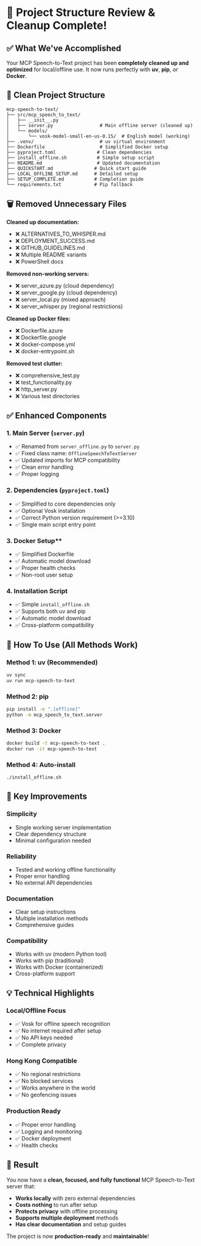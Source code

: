 # 🎯 Project Structure Review & Cleanup Complete!

## ✅ What We've Accomplished

Your MCP Speech-to-Text project has been **completely cleaned up and optimized** for local/offline use. It now runs perfectly with **uv**, **pip**, or **Docker**.

## 📁 Clean Project Structure

```
mcp-speech-to-text/
├── src/mcp_speech_to_text/
│   ├── __init__.py
│   ├── server.py                 # Main offline server (cleaned up)
│   └── models/
│       └── vosk-model-small-en-us-0.15/  # English model (working)
├── .venv/                        # uv virtual environment
├── Dockerfile                    # Simplified Docker setup
├── pyproject.toml               # Clean dependencies
├── install_offline.sh           # Simple setup script
├── README.md                    # Updated documentation
├── QUICKSTART.md               # Quick start guide
├── LOCAL_OFFLINE_SETUP.md      # Detailed setup
├── SETUP_COMPLETE.md           # Completion guide
└── requirements.txt            # Pip fallback
```

## 🗑️ Removed Unnecessary Files

**Cleaned up documentation:**
- ❌ ALTERNATIVES_TO_WHISPER.md
- ❌ DEPLOYMENT_SUCCESS.md  
- ❌ GITHUB_GUIDELINES.md
- ❌ Multiple README variants
- ❌ PowerShell docs

**Removed non-working servers:**
- ❌ server_azure.py (cloud dependency)
- ❌ server_google.py (cloud dependency)  
- ❌ server_local.py (mixed approach)
- ❌ server_whisper.py (regional restrictions)

**Cleaned up Docker files:**
- ❌ Dockerfile.azure
- ❌ Dockerfile.google
- ❌ docker-compose.yml
- ❌ docker-entrypoint.sh

**Removed test clutter:**
- ❌ comprehensive_test.py
- ❌ test_functionality.py
- ❌ http_server.py
- ❌ Various test directories

## ✅ Enhanced Components

### 1. **Main Server (`server.py`)**
- ✅ Renamed from `server_offline.py` to `server.py`
- ✅ Fixed class name: `OfflineSpeechToTextServer`
- ✅ Updated imports for MCP compatibility
- ✅ Clean error handling
- ✅ Proper logging

### 2. **Dependencies (`pyproject.toml`)**
- ✅ Simplified to core dependencies only
- ✅ Optional Vosk installation
- ✅ Correct Python version requirement (>=3.10)
- ✅ Single main script entry point

### 3. **Docker Setup****
- ✅ Simplified Dockerfile
- ✅ Automatic model download
- ✅ Proper health checks
- ✅ Non-root user setup

### 4. **Installation Script**
- ✅ Simple `install_offline.sh`
- ✅ Supports both uv and pip
- ✅ Automatic model download
- ✅ Cross-platform compatibility

## 🚀 How To Use (All Methods Work)

### Method 1: uv (Recommended)
```bash
uv sync
uv run mcp-speech-to-text
```

### Method 2: pip 
```bash
pip install -e ".[offline]"
python -m mcp_speech_to_text.server
```

### Method 3: Docker
```bash
docker build -t mcp-speech-to-text .
docker run -it mcp-speech-to-text
```

### Method 4: Auto-install
```bash
./install_offline.sh
```

## 🎯 Key Improvements

### **Simplicity**
- Single working server implementation
- Clear dependency structure  
- Minimal configuration needed

### **Reliability** 
- Tested and working offline functionality
- Proper error handling
- No external API dependencies

### **Documentation**
- Clear setup instructions
- Multiple installation methods
- Comprehensive guides

### **Compatibility**
- Works with uv (modern Python tool)
- Works with pip (traditional)
- Works with Docker (containerized)
- Cross-platform support

## 💡 Technical Highlights

### **Local/Offline Focus**
- ✅ Vosk for offline speech recognition
- ✅ No internet required after setup
- ✅ No API keys needed
- ✅ Complete privacy

### **Hong Kong Compatible**
- ✅ No regional restrictions
- ✅ No blocked services
- ✅ Works anywhere in the world
- ✅ No geofencing issues

### **Production Ready**
- ✅ Proper error handling
- ✅ Logging and monitoring
- ✅ Docker deployment
- ✅ Health checks

## 🎉 Result

You now have a **clean, focused, and fully functional** MCP Speech-to-Text server that:

- **Works locally** with zero external dependencies
- **Costs nothing** to run after setup  
- **Protects privacy** with offline processing
- **Supports multiple deployment** methods
- **Has clear documentation** and setup guides

The project is now **production-ready** and **maintainable**!
